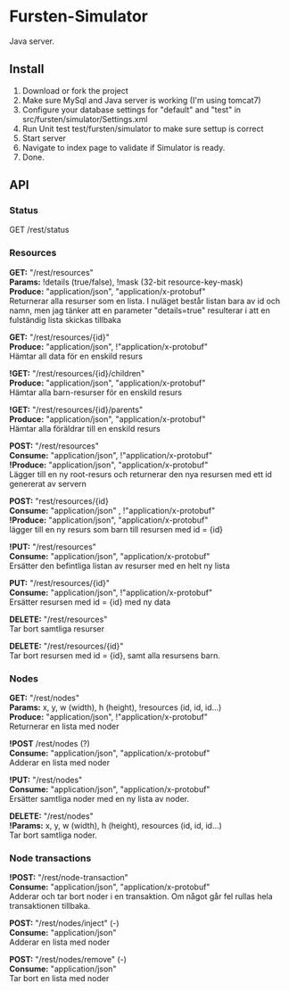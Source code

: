 Fursten-Simulator
=================

Java server.

Install
-------

1. Download or fork the project
2. Make sure MySql and Java server is working (I'm using tomcat7)
3. Configure your database settings for "default" and "test" in src/fursten/simulator/Settings.xml
4. Run Unit test test/fursten/simulator to make sure settup is correct
5. Start server
6. Navigate to index page to validate if Simulator is ready.
7. Done.

API
------------

### Status

GET		/rest/status

### Resources

**GET:** "/rest/resources"  
**Params:** !details (true/false), !mask (32-bit resource-key-mask)  
**Produce:** "application/json", "application/x-protobuf"  
Returnerar alla resurser som en lista. I nuläget består listan bara av id och namn, men jag tänker att en parameter "details=true" resulterar i att en fulständig lista skickas tillbaka  

**GET:** "/rest/resources/{id}"  
**Produce:** "application/json", !"application/x-protobuf"    
Hämtar all data för en enskild resurs  

**!GET:** "/rest/resources/{id}/children"  
**Produce:** "application/json", "application/x-protobuf"    
Hämtar alla barn-resurser för en enskild resurs  

**!GET:** "/rest/resources/{id}/parents"  
**Produce:** "application/json", "application/x-protobuf"    
Hämtar alla föräldrar till en enskild resurs

**POST:** "/rest/resources"  
**Consume:** "application/json", !"application/x-protobuf"  
**!Produce:** "application/json", "application/x-protobuf"  
Lägger till en ny root-resurs och returnerar den nya resursen med ett id genererat av servern  

**POST:** "rest/resources/{id}  
**Consume:** "application/json" , !"application/x-protobuf"  
**!Produce:** "application/json", "application/x-protobuf"   
lägger till en ny resurs som barn till resursen med id = {id}  

**!PUT:** "/rest/resources"  
**Consume:** "application/json", "application/x-protobuf"  
Ersätter den befintliga listan av resurser med en helt ny lista  

**PUT:** "/rest/resources/{id}"  
**Consume:** "application/json", !"application/x-protobuf"  
Ersätter resursen med id = {id} med ny data  

**DELETE:** "/rest/resources"  
Tar bort samtliga resurser  

**DELETE:** "/rest/resources/{id}"  
Tar bort resursen med id = {id}, samt alla resursens barn.   

### Nodes  

**GET:** "/rest/nodes"  
**Params:** x, y, w (width), h (height), !resources (id, id, id...)  
**Produce:** "application/json", !"application/x-protobuf"  
Returnerar en lista med noder  

**!POST**	/rest/nodes (?)    
**Consume:** "application/json", "application/x-protobuf"  
Adderar en lista med noder  

**!PUT:** "/rest/nodes"  
**Consume:** "application/json", "application/x-protobuf"  
Ersätter samtliga noder med en ny lista av noder.  

**DELETE:**	"/rest/nodes"  
**!Params:** x, y, w (width), h (height), resources (id, id, id...)    
Tar bort samtliga noder.

### Node transactions

**!POST:** "/rest/node-transaction"  
**Consume:** "application/json", "application/x-protobuf"  
Adderar och tar bort noder i en transaktion. Om något går fel rullas hela transaktionen tillbaka.  

**POST:** "/rest/nodes/inject" (-)  
**Consume:** "application/json"    
Adderar en lista med noder  

**POST:** "/rest/nodes/remove" (-)  
**Consume:** "application/json"    
Tar bort en lista med noder
